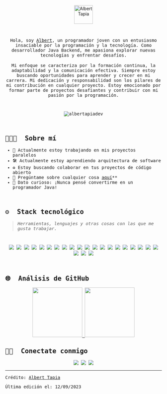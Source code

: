</br>
<p align="center">
<img src="https://cdn-icons-png.flaticon.com/512/7069/7069922.png" alt="Albert Tapia" style="width:60px;height:60px"/>
</p>

 </br>
<p align="center">
<samp>
Hola, soy <a href="https://github.com/albertapiadev">Albert</a>, un programador joven con un entusiasmo insaciable por la programación y la tecnología. Como desarrollador Java Backend, me apasiona explorar nuevas tecnologías y enfrentar desafíos.
</samp>
</br></br>
<samp>
Mi enfoque se caracteriza por la formación continua, la adaptabilidad y la comunicación efectiva. Siempre estoy buscando oportunidades para aprender y crecer en mi carrera. Mi dedicación y responsabilidad son los pilares de mi contribución en cualquier proyecto. Estoy emocionado por formar parte de proyectos desafiantes y contribuir con mi pasión por la programación.
</samp>
</p>
<samp>

<br/>
  
<p align="center">
<img src="https://komarev.com/ghpvc/?username=albertapiadev&label=Visita&color=052b53&style=flat" alt="albertapiadev" />
</p>

<br/>

## 👨🏻‍💻 &nbsp;Sobre mí

- 🦾 Actualmente estoy trabajando en mis proyectos paralelos
- 🛠 Actualmente estoy aprendiendo arquitectura de software
- ♻️ Estoy buscando colaborar en tus proyectos de código abierto
- 🔔 Pregúntame sobre cualquier cosa [aquí](https://github.com/albertapiadev/albertapiadev/issues)**
- 🌟 Dato curioso: ¡Nunca pensé convertirme en un programador Java!
<br>

## ⚙️ &nbsp;Stack tecnológico
> <i>Herramientas, lenguajes y otras cosas con las que me gusta trabajar.</i>
<br/>

<p align="center">
	      <img src="https://img.shields.io/badge/Java-05122A?style=flat&logo=javajdk" />
        <img src="https://img.shields.io/badge/Spring-05122A?style=flat&logo=spring" />
        <img src="https://img.shields.io/badge/Spring_Boot-05122A?style=flat&logo=spring-boot" />
        <img src="https://img.shields.io/badge/Apache_Kafka-05122A?style=flat&logo=apache-kafka" />
        <img src="https://img.shields.io/badge/Docker-05122A?style=flat&logo=docker" />
        <img src="https://img.shields.io/badge/GraphQl-05122A?style=flat&logo=graphql" />
        <img src="https://img.shields.io/badge/Swagger-05122A?style=flat&logo=Swagger" />
        <img src="https://img.shields.io/badge/Junit5-05122A?style=flat&logo=junit5" />
        <img src="https://img.shields.io/badge/JWT-05122A?style=flat&logo=JSON%20web%20tokens" />
        <img src="https://img.shields.io/badge/kubernetes-05122A?&style=flat&logo=kubernetes" />
        <img src="https://img.shields.io/badge/Postman-05122A?style=flat&logo=Postman" />
        <img src="https://img.shields.io/badge/Sonarqube-05122A?style=flat&logo=sonarqube" />
        <img src="https://img.shields.io/badge/Microsoft%20SQL%20Server-05122A?style=flat&logo=microsoft%20sql%20server" />
        <img src="https://img.shields.io/badge/MongoDB-05122A?style=flat&logo=mongodb" />
        <img src="https://img.shields.io/badge/MySQL-05122A?style=flat&logo=mysql" />
        <img src="https://img.shields.io/badge/Oracle-05122A?style=flat&logo=Oracle" />
        <img src="https://img.shields.io/badge/PostgreSQL-05122A?style=flat&logo=postgresql" />
        <img src="https://img.shields.io/badge/Amazon_AWS-05122A?style=flat&logo=amazonaws" />
        <img src="https://img.shields.io/badge/Heroku-05122A?style=flat&logo=heroku" />
        <img src="https://img.shields.io/badge/microsoft%20azure-05122A?style=flat&logo=microsoft-azure" />
        <img src="https://img.shields.io/badge/Bitbucket-05122A?style=flat&logo=bitbucket" />
        <img src="https://img.shields.io/badge/GitHub-05122A?style=flat&logo=github" />
        <img src="https://img.shields.io/badge/GitLab-05122A?style=flat&logo=gitlab" />
</p>
<br>

## 🌐 &nbsp;Análisis de GitHub

<p align="center">
<a href="https://github.com/albertapiadev">
  <img height="160em" src="https://github-readme-stats-eight-theta.vercel.app/api?username=albertapiadev&show_icons=true&theme=algolia&hide_border=true&include_all_commits=true&count_private=true"/>
  <img height="160em" src="https://github-readme-stats-eight-theta.vercel.app/api/top-langs/?username=albertapiadev&layout=compact&langs_count=8&theme=algolia&hide_border=true"/>
</a>
</p>

## 🤝🏻 &nbsp;Conectate conmigo

<p align="center">
        <a href="https://www.linkedin.com/in/albert-yassmani-tapia-pinto/"><img src="https://img.shields.io/badge/Albert%20Tapia-0077B5?style=flat&logo=linkedin&logoColor=white"/></a>
        <a href="mailto:albertapiadev@gmail.com"><img src="https://img.shields.io/badge/albertapiadev@gmail.com-D14836?style=flat&logo=gmail&logoColor=white"/></a>
        <a href="https://twitter.com/albertapiadev"><img src="https://img.shields.io/badge/albertapiadev-000000?style=flat&logo=x&logoColor=white"/></a>
</p>

------
Crédito: [Albert Tapia](https://github.com/albertapiadev)

Última edición el: 12/09/2023
